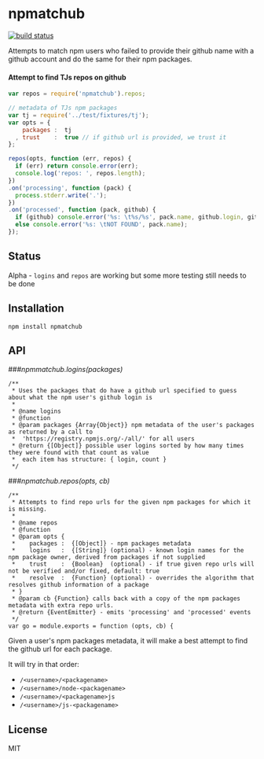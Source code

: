 # npmatchub
[![build status](https://secure.travis-ci.org/thlorenz/npmatchub.png)](http://travis-ci.org/thlorenz/npmatchub)

Attempts to match npm users who failed to provide their github name with a github account and do the same for their npm packages.

#### Attempt to find TJs repos on github
```js
var repos = require('npmatchub').repos;

// metadata of TJs npm packages
var tj = require('../test/fixtures/tj'); 
var opts = {
    packages :  tj
  , trust    :  true // if github url is provided, we trust it
};

repos(opts, function (err, repos) {
  if (err) return console.error(err);
  console.log('repos: ', repos.length);
})
.on('processing', function (pack) {
  process.stderr.write('.');
})
.on('processed', function (pack, github) {
  if (github) console.error('%s: \t%s/%s', pack.name, github.login, github.repo);
  else console.error('%s: \tNOT FOUND', pack.name);
});
```

## Status

Alpha - `logins` and `repos` are working but some more testing still needs to be done

## Installation

    npm install npmatchub

## API

###*npmmatchub.logins(packages)*

```
/**
 * Uses the packages that do have a github url specified to guess about what the npm user's github login is
 *
 * @name logins
 * @function
 * @param packages {Array{Object}} npm metadata of the user's packages as returned by a call to
 *  'https://registry.npmjs.org/-/all/' for all users
 * @return {[Object]} possible user logins sorted by how many times they were found with that count as value
 *  each item has structure: { login, count }
 */
 ```

###*npmatchub.repos(opts, cb)*

```
/**
 * Attempts to find repo urls for the given npm packages for which it is missing.
 *
 * @name repos
 * @function
 * @param opts {
 *    packages :  {[Object]} - npm packages metadata
 *    logins   :  {[String]} (optional) - known login names for the npm package owner, derived from packages if not supplied
 *    trust    :  {Boolean}  (optional) - if true given repo urls will not be verified and/or fixed, default: true
 *    resolve  :  {Function} (optional) - overrides the algorithm that resolves github information of a package
 * }
 * @param cb {Function} calls back with a copy of the npm packages metadata with extra repo urls.
 * @return {EventEmitter} - emits 'processing' and 'processed' events
 */
var go = module.exports = function (opts, cb) {
```

Given a user's npm packages metadata, it will make a best attempt to find the github url for each package.

It will try in that order:

- `/<username>/<packagename>`
- `/<username>/node-<packagename>`
- `/<username>/<packagename>js`
- `/<username>/js-<packagename>`


## License

MIT
